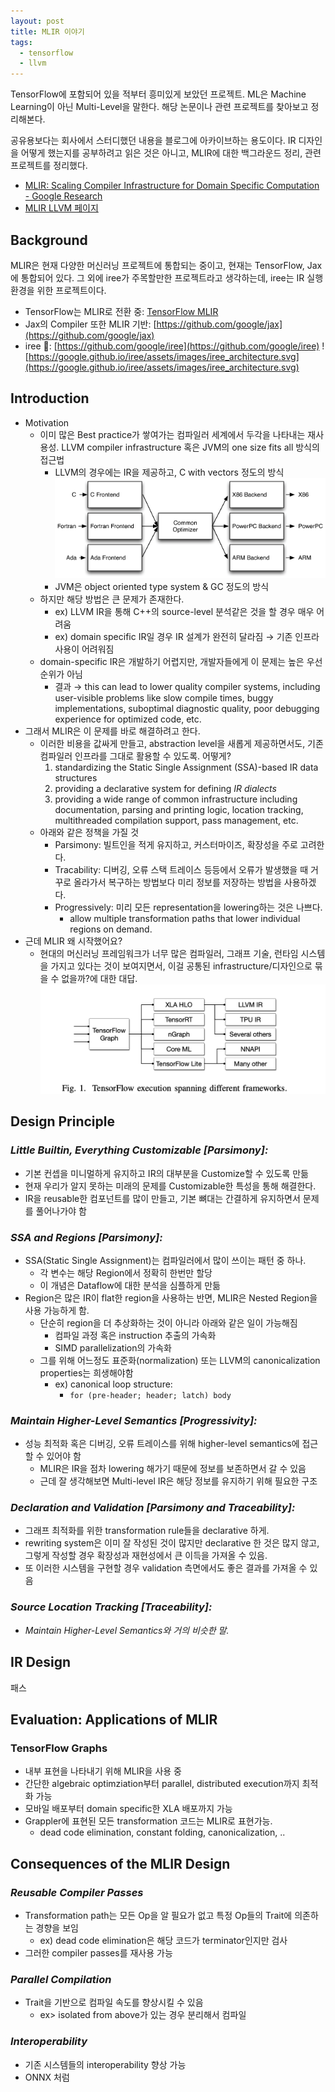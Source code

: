 ```yaml
---
layout: post
title: MLIR 이야기
tags:
  - tensorflow
  - llvm
---
```


TensorFlow에 포함되어 있을 적부터 흥미있게 보았던 프로젝트. ML은 Machine Learning이 아닌 Multi-Level을 말한다. 해당 논문이나 관련 프로젝트를 찾아보고 정리해본다.

공유용보다는 회사에서 스터디했던 내용을 블로그에 아카이브하는 용도이다. IR 디자인을 어떻게 했는지를 공부하려고 읽은 것은 아니고, MLIR에 대한 백그라운드 정리, 관련 프로젝트를 정리했다.

* [MLIR: Scaling Compiler Infrastructure for Domain Specific Computation - Google Research](https://research.google/pubs/pub49988/)
* [MLIR LLVM 페이지](https://mlir.llvm.org/)

## Background

MLIR은 현재 다양한 머신러닝 프로젝트에 통합되는 중이고, 현재는 TensorFlow, Jax에 통합되어 있다. 그 외에 iree가 주목할만한 프로젝트라고 생각하는데, iree는 IR 실행 환경을 위한 프로젝트이다.

- TensorFlow는 MLIR로 전환 중: [TensorFlow MLIR](https://www.tensorflow.org/mlir?hl=ko)
- Jax의 Compiler 또한 MLIR 기반: [https://github.com/google/jax](https://github.com/google/jax)
- iree 👻: [https://github.com/google/iree](https://github.com/google/iree)
      ![https://google.github.io/iree/assets/images/iree_architecture.svg](https://google.github.io/iree/assets/images/iree_architecture.svg)

## Introduction

- Motivation
  - 이미 많은 Best practice가 쌓여가는 컴파일러 세계에서 두각을 나타내는 재사용성. LLVM compiler infrastructure 혹은 JVM의 one size fits all 방식의 접근법
    - LLVM의 경우에는 IR을 제공하고, C with vectors 정도의 방식
          ![RetargetableCompiler.png](/images/2022/02-19-mlir/1.png)
    - JVM은 object oriented type system & GC 정도의 방식
  - 하지만 해당 방법은 큰 문제가 존재한다.
    - ex) LLVM IR을 통해 C++의 source-level 분석같은 것을 할 경우 매우 어려움
    - ex) domain specific IR일 경우 IR 설계가 완전히 달라짐 → 기존 인프라 사용이 어려워짐
  - domain-specific IR은 개발하기 어렵지만, 개발자들에게 이 문제는 높은 우선순위가 아님
    - 결과 → this can lead to lower quality compiler systems, including user-visible problems like slow compile times, buggy implementations, suboptimal diagnostic quality, poor debugging experience for optimized code, etc.
- 그래서 MLIR은 이 문제를 바로 해결하려고 한다.
  - 이러한 비용을 값싸게 만들고, abstraction level을 새롭게 제공하면서도, 기존 컴파일러 인프라를 그대로 활용할 수 있도록.
  어떻게?
    1. standardizing the Static Single Assignment (SSA)-based IR data structures
    2. providing a declarative system for defining *IR dialects*
    3. providing a wide range of common infrastructure including documentation, parsing and printing logic, location tracking, multithreaded compilation support, pass management, etc.
  - 아래와 같은 정책을 가질 것
    - Parsimony: 빌트인을 적게 유지하고, 커스터마이즈, 확장성을 주로 고려한다.
    - Tracability: 디버깅, 오류 스택 트레이스 등등에서 오류가 발생했을 때 거꾸로 올라가서 복구하는 방법보다 미리 정보를 저장하는 방법을 사용하겠다.
    - Progressively: 미리 모든 representation을 lowering하는 것은 나쁘다.
      - allow multiple transformation paths that lower individual regions on demand.
- 근데 MLIR 왜 시작했어요?
  - 현대의 머신러닝 프레임워크가 너무 많은 컴파일러, 그래프 기술, 런타임 시스템을 가지고 있다는 것이 보여지면서, 이걸 공통된 infrastructure/디자인으로 묶을 수 없을까?에 대한 대답.
      ![Screen Shot 2022-01-25 at 3.15.19 PM.png](/images/2022/02-19-mlir/2.png)

## Design Principle

### *Little Builtin, Everything Customizable [Parsimony]:*

- 기본 컨셉을 미니멀하게 유지하고 IR의 대부분을 Customize할 수 있도록 만듦
- 현재 우리가 알지 못하는 미래의 문제를 Customizable한 특성을 통해 해결한다.
- IR을 reusable한 컴포넌트를 많이 만들고, 기본 뼈대는 간결하게 유지하면서 문제를 풀어나가야 함

### *SSA and Regions [Parsimony]:*

- SSA(Static Single Assignment)는 컴파일러에서 많이 쓰이는 패턴 중 하나.
  - 각 변수는 해당 Region에서 정확히 한번만 할당
  - 이 개념은 Dataflow에 대한 분석을 심플하게 만듦
- Region은 많은 IR이 flat한 region을 사용하는 반면, MLIR은 Nested Region을 사용 가능하게 함.
  - 단순히 region을 더 추상화하는 것이 아니라 아래와 같은 일이 가능해짐
    - 컴파일 과정 혹은 instruction 추출의 가속화
    - SIMD parallelization의 가속화
  - 그를 위해 어느정도 표준화(normalization) 또는 LLVM의 canonicalization properties는 희생해야함
    - ex) canonical loop structure:
      - `for (pre-header; header; latch) body`

### *Maintain Higher-Level Semantics [Progressivity]:*

- 성능 최적화 혹은 디버깅, 오류 트레이스를 위해 higher-level semantics에 접근할 수 있어야 함
  - MLIR은 IR을 점차 lowering 해가기 때문에 정보를 보존하면서 갈 수 있음
  - 근데 잘 생각해보면 Multi-level IR은 해당 정보를 유지하기 위해 필요한 구조

### *Declaration and Validation [Parsimony and Traceability]:*

- 그래프 최적화를 위한 transformation rule들을 declarative 하게.
- rewriting system은 이미 잘 작성된 것이 많지만 declarative 한 것은 많지 않고, 그렇게 작성할 경우 확장성과 재현성에서 큰 이득을 가져올 수 있음.
- 또 이러한 시스템을 구현할 경우 validation 측면에서도 좋은 결과를 가져올 수 있음

### *Source Location Tracking [Traceability]:*

- *Maintain Higher-Level Semantics와 거의 비슷한 말.*

## IR Design

패스

## Evaluation: Applications of MLIR

### TensorFlow Graphs

- 내부 표현을 나타내기 위해 MLIR을 사용 중
- 간단한 algebraic optimziation부터 parallel, distributed execution까지 최적화 가능
- 모바일 배포부터 domain specific한 XLA 배포까지 가능
- Grappler에 표현된 모든 transformation 코드는 MLIR로 표현가능.
  - dead code elimination, constant folding, canonicalization, ..

## Consequences of the MLIR Design

### *Reusable Compiler Passes*

- Transformation path는 모든 Op을 알 필요가 없고 특정 Op들의 Trait에 의존하는 경향을 보임
  - ex) dead code elimination은 해당 코드가 terminator인지만 검사
- 그러한 compiler passes를 재사용 가능

### *Parallel Compilation*

- Trait을 기반으로 컴파일 속도를 향상시킬 수 있음
  - ex> isolated from above가 있는 경우 분리해서 컴파일

### *Interoperability*

- 기존 시스템들의 interoperability 향상 가능
- ONNX 처럼
